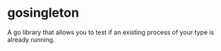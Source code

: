 gosingleton
===========

A go library that allows you to test if an existing process of your type is already running.
